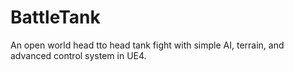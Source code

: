 # BattleTank

An open world head tto head tank fight with simple AI, terrain, and advanced control system in UE4.
